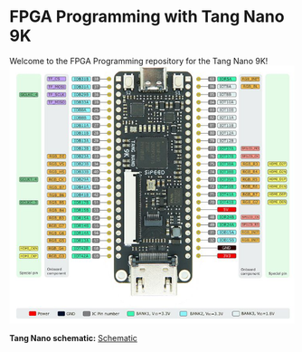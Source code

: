 # FPGA Programming with Tang Nano 9K

Welcome to the FPGA Programming repository for the Tang Nano 9K!
<kbd>![Explore Photos](https://raw.githubusercontent.com/levietduc0712/FPGA/main/Documents/tang-nano-registers.jpg)</kbd>

**Tang Nano schematic:** [Schematic](https://github.com/levietduc0712/FPGA/blob/main/Documents/Tang_Nano_9K_3672_schematic.pdf)
